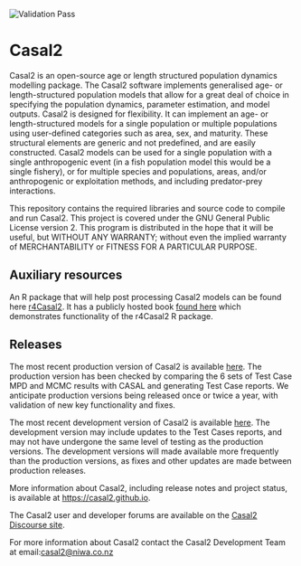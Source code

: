 ![Validation Pass](https://github.com/NIWAFisheriesModelling/CASAL2/actions/workflows/Casal2_testsuite_modelrunner_archive.yml/badge.svg)

Casal2
======

Casal2 is an open-source age or length structured population dynamics modelling package. The Casal2 software implements generalised age- or length-structured population models that allow for a great deal of choice in specifying the population dynamics, parameter estimation, and model outputs. Casal2 is designed for flexibility. It can implement an age- or length-structured models for a single population or multiple populations using user-defined categories such as area, sex, and maturity. These structural elements are generic and not predefined, and are easily constructed. Casal2 models can be used for a single population with a single anthropogenic event (in a fish population model this would be a single fishery), or for multiple species and populations, areas, and/or anthropogenic or exploitation methods, and including predator-prey interactions.

This repository contains the required libraries and source code to compile and run Casal2. This project is covered under the GNU General Public License version 2. This program is distributed in the hope that it will be useful, but WITHOUT ANY WARRANTY; without even the implied warranty of MERCHANTABILITY or FITNESS FOR A PARTICULAR PURPOSE.

## Auxiliary resources

An R package that will help post processing Casal2 models can be found here [r4Casal2](https://github.com/NIWAFisheriesModelling/r4Casal2). It has a publicly hosted book [found here](https://niwafisheriesmodelling.github.io/r4Casal2/) which demonstrates functionality of the r4Casal2 R package.

## Releases

The most recent production version of Casal2 is available [here](https://github.com/NIWAFisheriesModelling/CASAL2/releases/tag/v21.11). The production version has been checked by comparing the 6 sets of Test Case MPD and MCMC results with CASAL and generating Test Case reports. We anticipate production versions being released once or twice a year, with validation of new key functionality and fixes.

The most recent development version of Casal2 is available [here](https://github.com/NIWAFisheriesModelling/CASAL2/releases/tag/dev.202202). The development version may include updates to the Test Cases reports, and may not have undergone the same level of testing as the production versions. The development versions will made available more frequently than the production versions, as fixes and other updates are made between production releases.

More information about Casal2, including release notes and project status, is available at https://casal2.github.io.

The Casal2 user and developer forums are available on the [Casal2 Discourse site](https://casal2.discourse.group/).

For more information about Casal2 contact the Casal2 Development Team at email:casal2@niwa.co.nz
